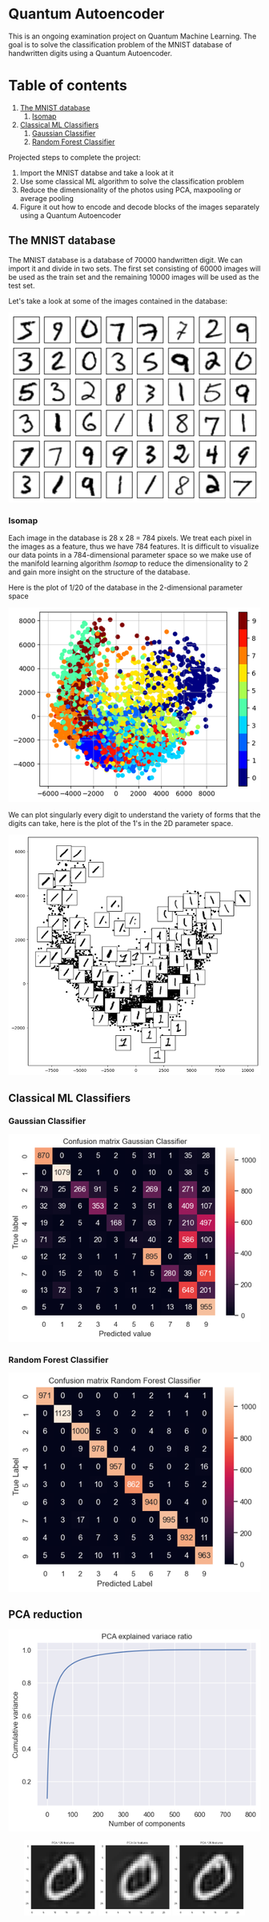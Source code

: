 # Quantum Autoencoder
This is an ongoing examination project on Quantum Machine Learning. The goal is to solve the classification problem of the MNIST database of handwritten digits using a Quantum Autoencoder.

# Table of contents
1. [The MNIST database](#The-MNIST-database)
   1. [Isomap](#Isomap)
2. [Classical ML Classifiers](#Classical-ML-Classifiers)
   1. [Gaussian Classifier](#Gaussian-Classifier)
   2. [Random Forest Classifier](#Random-Forest-Classifier)

Projected steps to complete the project:
1) Import the MNIST databse and take a look at it
2) Use some classical ML algorithm to solve the classification problem 
3) Reduce the dimensionality of the photos using PCA, maxpooling or average pooling
4) Figure it out how to encode and decode blocks of the images separately using a Quantum Autoencoder

## The MNIST database
The MNIST database is a database of 70000 handwritten digit. We can import it and divide in two sets. The first set consisting of 60000 images will be used as the train set and the remaining 10000 images will be used as the test set. 

Let's take a look at some of the images contained in the database:

![title](Images/MNIST.png)

### Isomap
Each image in the database is 28 x 28 = 784 pixels. We treat each pixel in the images as a feature, thus we have 784 features. It is difficult to visualize our data points in a 784-dimensional parameter space so we make use of the manifold learning algorithm _Isomap_ to reduce the dimensionality to 2 and gain more insight on the structure of the database.

Here is the plot of 1/20 of the database in the 2-dimensional parameter space

![title](Images/MNIST_Isomap.png)

We can plot singularly every digit to understand the variety of forms that the digits can take, here is the plot of the 1's in the 2D parameter space.

![title](Images/MNIST_Isomap_1.png)

## Classical ML Classifiers

### Gaussian Classifier 

![title](Images/Confusion_Matrix_Gaussian.png)

### Random Forest Classifier 

![title](Images/Confusion_Matrix_RandomForest.png)

## PCA reduction 
![title](Images/PCA_evr.png)

<p align="middle">
  <img src="Images/pca_128_reconstructed.png"  width="145" />
  <img src="Images/pca_64_reconstructed.png" width="145" /> 
  <img src="Images/pca_128_reconstructed.png" width="145" />
</p>
